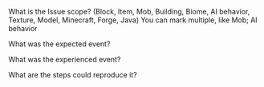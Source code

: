 What is the Issue scope? (Block, Item, Mob, Building, Biome, AI behavior, Texture, Model, Minecraft, Forge, Java) You can mark multiple, like Mob; AI behavior


What was the expected event?


What was the experienced event?


What are the steps could reproduce it?
